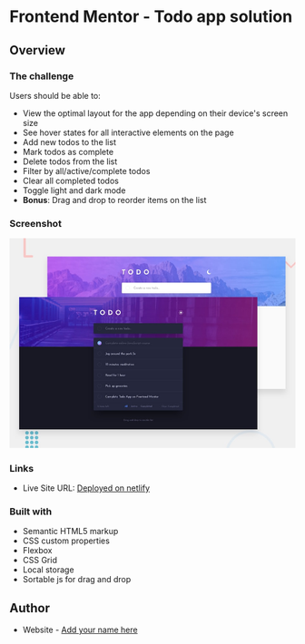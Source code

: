 # Frontend Mentor - Todo app solution

## Overview

### The challenge

Users should be able to:

- View the optimal layout for the app depending on their device's screen size
- See hover states for all interactive elements on the page
- Add new todos to the list
- Mark todos as complete
- Delete todos from the list
- Filter by all/active/complete todos
- Clear all completed todos
- Toggle light and dark mode
- **Bonus**: Drag and drop to reorder items on the list

### Screenshot

![](./design/desktop-preview.jpg)

### Links

- Live Site URL: [Deployed on netlify](https://todo-app-ab9.netlify.app/)

### Built with

- Semantic HTML5 markup
- CSS custom properties
- Flexbox
- CSS Grid
- Local storage
- Sortable js for drag and drop

## Author

- Website - [Add your name here](https://www.your-site.com)

